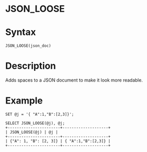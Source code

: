 # JSON_LOOSE

#

# Syntax

```
JSON_LOOSE(json_doc)
```

#

# Description

Adds spaces to a JSON document to make it look more readable.

#

# Example

```
SET @j = '{ "A":1,"B":[2,3]}';

SELECT JSON_LOOSE(@j), @j;
+-----------------------+--------------------+
| JSON_LOOSE(@j) | @j |
+-----------------------+--------------------+
| {"A": 1, "B": [2, 3]} | { "A":1,"B":[2,3]} |
+-----------------------+--------------------+
```
